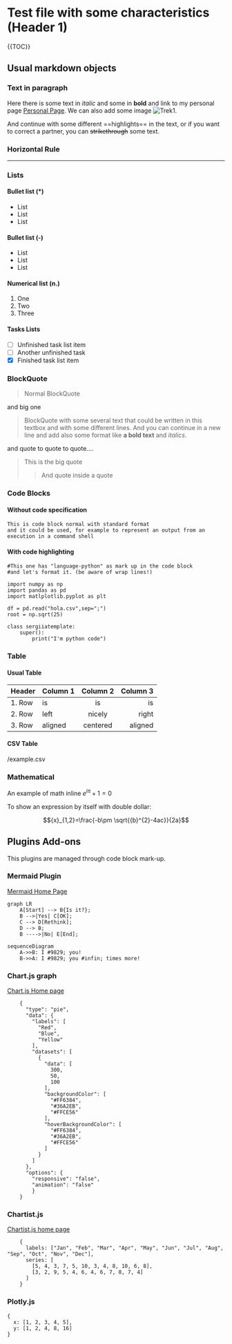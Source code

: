 # Test file with some characteristics (Header 1)

{{TOC}}

## Usual markdown objects

### Text in paragraph

Here there is some text in *italic* and some in **bold** and link to my personal page [Personal Page](http://www.fisoft.es).
We can also add some image ![Trek1](https://www.shareicon.net/data/48x48/2015/09/14/100885_star-trek_512x512.png).

And continue with some different ==highlights== in the text, or if you want to correct a partner, you can ~~strikethrough~~ some text.

### Horizontal Rule

---

### Lists

#### Bullet list (*)
* List
* List
* List

#### Bullet list (-)
- List
- List
- List

#### Numerical list (n.)
1. One
2. Two
3. Three

#### Tasks Lists

- [ ] Unfinished task list item
- [ ] Another unfinished task
- [x] Finished task list item

### BlockQuote
> Normal BlockQuote

and big one

> BlockQuote with some several text that could be written in this textbox and with some different lines.
> And you can continue in a new line and add also some format like **a bold text** and *italics*.

and quote to quote to quote....
> This is the big quote
>> And quote inside a quote

### Code Blocks
#### Without code specification
```
This is code block normal with standard format
and it could be used, for example to represent an output from an execution in a command shell
```

#### With code highlighting
```language-python
#This one has "language-python" as mark up in the code block
#and let's format it. (be aware of wrap lines!)

import numpy as np
import pandas as pd
import matlplotlib.pyplot as plt

df = pd.read("hola.csv",sep=";")
root = np.sqrt(25)

class sergiiatemplate:
    super():
        print("I'm python code")
```

### Table
#### Usual Table
|Header |Column 1 | Column 2 | Column 3  | 
|:--- |:---- |:----:| ----:|
|1. Row| is | is | is  |
|2. Row| left | nicely | right  |
|3. Row| aligned | centered | aligned  | 

#### CSV Table
/example.csv

### Mathematical
An example of math inline ${e}^{i\pi }+1=0$

To show an expression by itself with double dollar:

$${x}_{1,2}=\frac{-b\pm \sqrt{{b}^{2}-4ac}}{2a}$$

## Plugins Add-ons

This plugins are managed through code block mark-up.

### Mermaid Plugin
[Mermaid Home Page](https://mermaid-js.github.io/mermaid/#/)

```mermaid
graph LR
    A[Start] --> B{Is it?};
    B -->|Yes| C[OK];
    C --> D[Rethink];
    D --> B;
    B ---->|No| E[End];
```

```mermaid
sequenceDiagram
    A->>B: I #9829; you!
    B->>A: I #9829; you #infin; times more!
```

### Chart.js graph

[Chart.js Home page](https://www.chartjs.org/)

```chart-chartjs
    {
      "type": "pie",
      "data": {
        "labels": [
          "Red",
          "Blue",
          "Yellow"
        ],
        "datasets": [
          {
            "data": [
              300,
              50,
              100
            ],
            "backgroundColor": [
              "#FF6384",
              "#36A2EB",
              "#FFCE56"
            ],
            "hoverBackgroundColor": [
              "#FF6384",
              "#36A2EB",
              "#FFCE56"
            ]
          }
        ]
      },
      "options": {
        "responsive": "false",
        "animation": "false"
        }
    }
```

### Chartist.js
[Chartist.js home page](https://gionkunz.github.io/chartist-js/)

```chart-chartist
    {
      labels: ["Jan", "Feb", "Mar", "Apr", "May", "Jun", "Jul", "Aug", "Sep", "Oct", "Nov", "Dec"],
      series: [
        [5, 4, 3, 7, 5, 10, 3, 4, 8, 10, 6, 8],
        [3, 2, 9, 5, 4, 6, 4, 6, 7, 8, 7, 4]
      ]
    }
```
### Plotly.js
```chart-plotly
{
  x: [1, 2, 3, 4, 5],
  y: [1, 2, 4, 8, 16] 
}
```